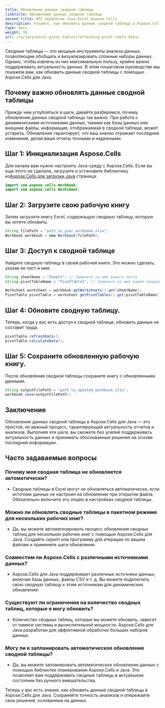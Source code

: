 ```yaml
---
title: Обновление данных сводной таблицы
linktitle: Обновление данных сводной таблицы
second_title: API обработки Java Excel Aspose.Cells
description: Узнайте, как обновить данные сводной таблицы в Aspose.Cells для Java. Поддерживайте актуальность данных без усилий.
type: docs
weight: 16
url: /ru/java/excel-pivot-tables/refreshing-pivot-table-data/
---
```


Сводные таблицы — это мощные инструменты анализа данных, позволяющие обобщать и визуализировать сложные наборы данных. Однако, чтобы извлечь из них максимальную пользу, крайне важно поддерживать актуальность данных. В этом пошаговом руководстве мы покажем вам, как обновить данные сводной таблицы с помощью Aspose.Cells для Java.

## Почему важно обновлять данные сводной таблицы

Прежде чем углубляться в шаги, давайте разберемся, почему обновление данных сводной таблицы так важно. При работе с динамическими источниками данных, такими как базы данных или внешние файлы, информация, отображаемая в сводной таблице, может устареть. Обновление гарантирует, что ваш анализ отражает последние изменения, делая ваши отчеты точными и надежными.

## Шаг 1: Инициализация Aspose.Cells

 Для начала вам нужно настроить Java-среду с Aspose.Cells. Если вы еще этого не сделали, загрузите и установите библиотеку из[Aspose.Cells для загрузки Java](https://releases.aspose.com/cells/java/) страница.

```java
import com.aspose.cells.Workbook;
import com.aspose.cells.Worksheet;
```

## Шаг 2: Загрузите свою рабочую книгу

Затем загрузите книгу Excel, содержащую сводную таблицу, которую вы хотите обновить.

```java
String filePath = "path_to_your_workbook.xlsx";
Workbook workbook = new Workbook(filePath);
```

## Шаг 3: Доступ к сводной таблице

Найдите сводную таблицу в своей рабочей книге. Это можно сделать, указав ее лист и имя.

```java
String sheetName = "Sheet1"; // Замените на имя вашего листа
String pivotTableName = "PivotTable1"; // Замените на имя вашей сводной таблицы.

Worksheet worksheet = workbook.getWorksheets().get(sheetName);
PivotTable pivotTable = worksheet.getPivotTables().get(pivotTableName);
```

## Шаг 4: Обновите сводную таблицу.

Теперь, когда у вас есть доступ к сводной таблице, обновить данные не составит труда.

```java
pivotTable.refreshData();
pivotTable.calculateData();
```

## Шаг 5: Сохраните обновленную рабочую книгу.

После обновления сводной таблицы сохраните книгу с обновленными данными.

```java
String outputFilePath = "path_to_updated_workbook.xlsx";
workbook.save(outputFilePath);
```

## Заключение

Обновление данных сводной таблицы в Aspose.Cells для Java — это простой, но важный процесс, гарантирующий актуальность отчетов и анализов. Выполняя эти шаги, вы сможете без усилий поддерживать актуальность данных и принимать обоснованные решения на основе последней информации.

## Часто задаваемые вопросы

### Почему моя сводная таблица не обновляется автоматически?
   - Сводные таблицы в Excel могут не обновляться автоматически, если источник данных не настроен на обновление при открытии файла. Обязательно включите эту опцию в настройках сводной таблицы.

### Можно ли обновлять сводные таблицы в пакетном режиме для нескольких рабочих книг?
   - Да, вы можете автоматизировать процесс обновления сводных таблиц для нескольких рабочих книг с помощью Aspose.Cells для Java. Создайте скрипт или программу для итерации по вашим файлам и примените шаги обновления.

### Совместим ли Aspose.Cells с различными источниками данных?
   - Aspose.Cells для Java поддерживает различные источники данных, включая базы данных, файлы CSV и т. д. Вы можете подключить свою сводную таблицу к этим источникам для динамических обновлений.

### Существуют ли ограничения на количество сводных таблиц, которые я могу обновить?
   - Количество сводных таблиц, которые вы можете обновить, зависит от памяти системы и вычислительной мощности. Aspose.Cells для Java разработан для эффективной обработки больших наборов данных.

### Могу ли я запланировать автоматическое обновление сводной таблицы?
   - Да, вы можете запланировать автоматическое обновление данных с помощью библиотек планирования Aspose.Cells и Java. Это позволяет вам поддерживать сводные таблицы в актуальном состоянии без ручного вмешательства.

Теперь у вас есть знания, как обновить данные сводной таблицы в Aspose.Cells для Java. Сохраняйте точность анализов и опережайте свои решения, основанные на данных.